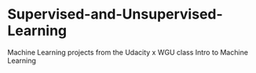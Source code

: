 # Supervised-and-Unsupervised-Learning

Machine Learning projects from the Udacity x WGU class Intro to Machine Learning
